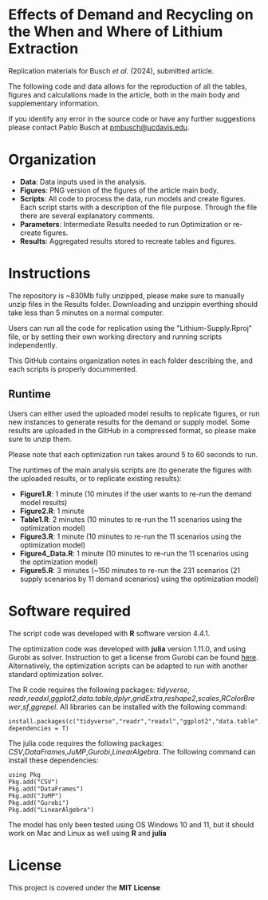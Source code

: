 # Effects of Demand and Recycling on the When and Where of Lithium Extraction

Replication materials for Busch *et al.* (2024), submitted article.

The following code and data allows for the reproduction of all the tables, figures and calculations made in the article, both in the main body and supplementary information.

If you identify any error in the source code or have any further suggestions please contact Pablo Busch at pmbusch@ucdavis.edu.


# Organization

* **Data**: Data inputs used in the analysis. 
* **Figures**: PNG version of the figures of the article main body. 
* **Scripts**: All code to process the data, run models and create figures. Each script starts with a description of the file purpose. Through the file there are several explanatory  comments.  
* **Parameters**: Intermediate Results needed to run Optimization or re-create figures.
* **Results**: Aggregated results stored to recreate tables and figures.

# Instructions

The repository is ~830Mb fully unzipped, please make sure to manually unzip files in the Results folder. Downloading and unzippin everthing should take less than 5 minutes on a normal computer.

Users can run all the code for replication using the "Lithium-Supply.Rproj" file, or by setting their own working directory and running scripts independently.

This GitHub contains organization notes in each folder describing the, and each scripts is properly docummented.

## Runtime

Users can either used the uploaded model results to replicate figures, or run new instances to generate results for the demand or supply model. Some results are uploaded in the GitHub in a compressed format, so please make sure to unzip them. 

Please note that each optimization run takes around 5 to 60 seconds to run.

The runtimes of the main analysis scripts are (to generate the figures with the uploaded results, or to replicate existing results):
* **Figure1.R**: 1 minute (10 minutes if the user wants to re-run the demand model results)
* **Figure2.R**: 1 minute
* **Table1.R**: 2 minutes (10 minutes to re-run the 11 scenarios using the optimization model)
* **Figure3.R**: 1 minute (10 minutes to re-run the 11 scenarios using the optimization model)
* **Figure4_Data.R**: 1 minute (10 minutes to re-run the 11 scenarios using the optimization model)
* **Figure5.R**: 3 minutes (~150 minutes to re-run the 231 scenarios (21 supply scenarios by 11 demand scenarios) using the optimization model)

# Software required

The script code was developed with **R** software version 4.4.1. 

The optimization code was developed with **julia** version 1.11.0, and using Gurobi as solver. Instruction to get a license from Gurobi can be found [here](https://www.gurobi.com/solutions/licensing/). Alternatively, the optimization scripts can be adapted to run with another standard optimization solver.

The R code requires the following packages: *tidyverse*, *readr*,*readxl*,*ggplot2*,*data.table*,*dplyr*,*gridExtra*,*reshape2*,*scales*,*RColorBrewer*,*sf*,*ggrepel*. All libraries can be installed with the following command: 
```
install.packages(c("tidyverse","readr","readxl","ggplot2","data.table","dplyr","gridExtra","reshape2","scales","RColorBrewer","sf","ggrepel"), dependencies = T)
```
The julia code requires the following packages: *CSV*,*DataFrames*,*JuMP*,*Gurobi*,*LinearAlgebra*. The following command can install these dependencies:
```
using Pkg
Pkg.add("CSV")
Pkg.add("DataFrames")
Pkg.add("JuMP")
Pkg.add("Gurobi")
Pkg.add("LinearAlgebra")
```

The model has only been tested using OS Windows 10 and 11, but it should work on Mac and Linux as well using **R** and **julia**

# License
This project is covered under the **MIT License**